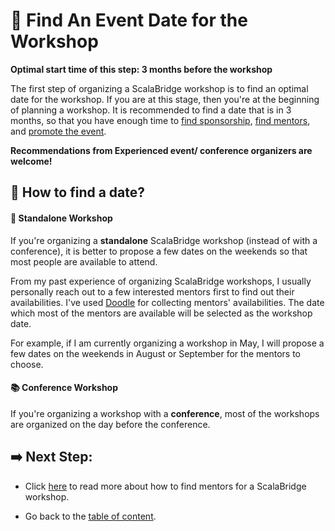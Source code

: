 # :calendar: Find An Event Date for the Workshop

**Optimal start time of this step: 3 months before the workshop**


The first step of organizing a ScalaBridge workshop is to find an optimal date for the workshop. If you are at this stage, then you're at the beginning of planning a workshop. It is recommended to find a date that is in 3 months, so that you have enough time to [find sponsorship](./sponsorship.md), [find mentors](./invite-mentors.md), and [promote the event](./promote-workshop.md).

**Recommendations from Experienced event/ conference organizers are welcome!**


## :bookmark_tabs: How to find a date?

#### :notebook_with_decorative_cover: Standalone Workshop
If you're organizing a **standalone** ScalaBridge workshop (instead of with a conference), it is better to propose a few dates on the weekends so that most people are available to attend.

From my past experience of organizing ScalaBridge workshops, I usually personally reach out to a few interested mentors first to find out their availabilities. I've used [Doodle](https://doodle.com/) for collecting mentors' availabilities. The date which most of the mentors are available will be selected as the workshop date.

For example, if I am currently organizing a workshop in May, I will propose a few dates on the weekends in August or September for the mentors to choose.


#### :books: Conference Workshop
If you're organizing a workshop with a **conference**, most of the workshops are organized on the day before the conference.


## :arrow_right: Next Step:
- Click [here](./invite-mentors.md) to read more about how to find mentors for a ScalaBridge workshop.

- Go back to the [table of content](../README.md).
